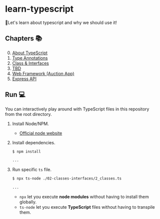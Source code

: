 # learn-typescript

🏅Let's learn about typescript and why we should use it!

## Chapters 📚

0. [About TypeScript](00-about-typescript)
1. [Type Annotations](01-type-annotations)
1. [Class & Interfaces](02-classes-interfaces)
1. [TBD](.)
1. [Web Framework (Auction App)](04-web-framework)
1. [Express API](05-express-api)

## Run 💻

You can interactively play around with TypeScript files in this repository from the root directory.

1. Install Node/NPM.

   - [Official node website](https://nodejs.org/en/download/)

2. Install dependencies.

   ```bash
   $ npm install

   ...
   ```

3. Run specific `ts` file.

   ```bash
   $ npx ts-node ./02-classes-interfaces/2_classes.ts

   ...
   ```

   - `npx` let you execute **node modules** without having to install them globally.
   - `ts-node` let you execute **TypeScript** files without having to transpile them.
